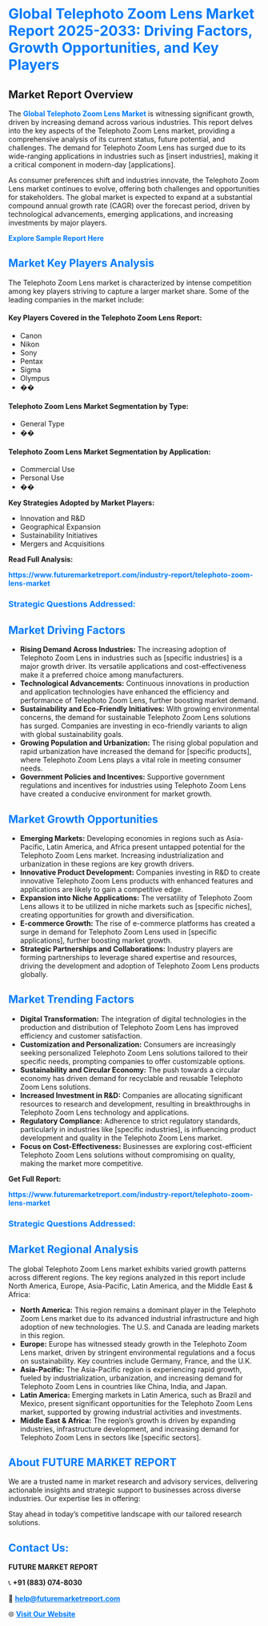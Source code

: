 <h1 style="color: #007BFF;">Global Telephoto Zoom Lens Market Report 2025-2033: Driving Factors, Growth Opportunities, and Key Players</h1>

<section id="overview">
<h2>Market Report Overview</h2>
<p>The <a href="https://www.futuremarketreport.com/industry-report/telephoto-zoom-lens-market" style="color: #007BFF; text-decoration: none;"><strong>Global Telephoto Zoom Lens Market</strong></a> is witnessing significant growth, driven by increasing demand across various industries. This report delves into the key aspects of the Telephoto Zoom Lens market, providing a comprehensive analysis of its current status, future potential, and challenges. The demand for Telephoto Zoom Lens has surged due to its wide-ranging applications in industries such as [insert industries], making it a critical component in modern-day [applications].</p>
<p>As consumer preferences shift and industries innovate, the Telephoto Zoom Lens market continues to evolve, offering both challenges and opportunities for stakeholders. The global market is expected to expand at a substantial compound annual growth rate (CAGR) over the forecast period, driven by technological advancements, emerging applications, and increasing investments by major players.</p>
</section>

<section id="overview">
<p><a href="https://www.futuremarketreport.com/request-sample/reportId=113559" style="color: #007BFF; text-decoration: none;"><strong>Explore Sample Report Here</strong></a></p>
</section>

<section id="key-players">
<h2 style="color: #007BFF;">Market Key Players Analysis</h2>
<p>The Telephoto Zoom Lens market is characterized by intense competition among key players striving to capture a larger market share. Some of the leading companies in the market include:</p>
<h4>Key Players Covered in the Telephoto Zoom Lens Report:</h4>
<ul><li>Canon</li><li>Nikon</li><li>Sony</li><li>Pentax</li><li>Sigma</li><li>Olympus</li><li>��</li></ul>
<h4>Telephoto Zoom Lens Market Segmentation by Type:</h4>
<ul><li>General Type</li><li>��</li></ul>

<h4>Telephoto Zoom Lens Market Segmentation by Application:</h4>
<ul><li>Commercial Use</li><li>Personal Use</li><li>��</li></ul>
<p><strong>Key Strategies Adopted by Market Players:</strong></p>
<ul>
<li>Innovation and R&D</li>
<li>Geographical Expansion</li>
<li>Sustainability Initiatives</li>
<li>Mergers and Acquisitions</li>
</ul>
</section>

<section>
<p><strong>Read Full Analysis: </strong></p><a href="https://www.futuremarketreport.com/industry-report/telephoto-zoom-lens-market" style="color: #007BFF; text-decoration: none;"><strong>https://www.futuremarketreport.com/industry-report/telephoto-zoom-lens-market</strong></a>
<h3 style="color: #007BFF;">Strategic Questions Addressed:</h3>
</section>

<section id="driving-factors">
<h2 style="color: #007BFF;">Market Driving Factors</h2>
<ul>
<li><strong>Rising Demand Across Industries:</strong> The increasing adoption of Telephoto Zoom Lens in industries such as [specific industries] is a major growth driver. Its versatile applications and cost-effectiveness make it a preferred choice among manufacturers.</li>
<li><strong>Technological Advancements:</strong> Continuous innovations in production and application technologies have enhanced the efficiency and performance of Telephoto Zoom Lens, further boosting market demand.</li>
<li><strong>Sustainability and Eco-Friendly Initiatives:</strong> With growing environmental concerns, the demand for sustainable Telephoto Zoom Lens solutions has surged. Companies are investing in eco-friendly variants to align with global sustainability goals.</li>
<li><strong>Growing Population and Urbanization:</strong> The rising global population and rapid urbanization have increased the demand for [specific products], where Telephoto Zoom Lens plays a vital role in meeting consumer needs.</li>
<li><strong>Government Policies and Incentives:</strong> Supportive government regulations and incentives for industries using Telephoto Zoom Lens have created a conducive environment for market growth.</li>
</ul>
</section>

<section id="growth-opportunities">
<h2 style="color: #007BFF;">Market Growth Opportunities</h2>
<ul>
<li><strong>Emerging Markets:</strong> Developing economies in regions such as Asia-Pacific, Latin America, and Africa present untapped potential for the Telephoto Zoom Lens market. Increasing industrialization and urbanization in these regions are key growth drivers.</li>
<li><strong>Innovative Product Development:</strong> Companies investing in R&D to create innovative Telephoto Zoom Lens products with enhanced features and applications are likely to gain a competitive edge.</li>
<li><strong>Expansion into Niche Applications:</strong> The versatility of Telephoto Zoom Lens allows it to be utilized in niche markets such as [specific niches], creating opportunities for growth and diversification.</li>
<li><strong>E-commerce Growth:</strong> The rise of e-commerce platforms has created a surge in demand for Telephoto Zoom Lens used in [specific applications], further boosting market growth.</li>
<li><strong>Strategic Partnerships and Collaborations:</strong> Industry players are forming partnerships to leverage shared expertise and resources, driving the development and adoption of Telephoto Zoom Lens products globally.</li>
</ul>
</section>

<section id="trending-factors">
<h2 style="color: #007BFF;">Market Trending Factors</h2>
<ul>
<li><strong>Digital Transformation:</strong> The integration of digital technologies in the production and distribution of Telephoto Zoom Lens has improved efficiency and customer satisfaction.</li>
<li><strong>Customization and Personalization:</strong> Consumers are increasingly seeking personalized Telephoto Zoom Lens solutions tailored to their specific needs, prompting companies to offer customizable options.</li>
<li><strong>Sustainability and Circular Economy:</strong> The push towards a circular economy has driven demand for recyclable and reusable Telephoto Zoom Lens solutions.</li>
<li><strong>Increased Investment in R&D:</strong> Companies are allocating significant resources to research and development, resulting in breakthroughs in Telephoto Zoom Lens technology and applications.</li>
<li><strong>Regulatory Compliance:</strong> Adherence to strict regulatory standards, particularly in industries like [specific industries], is influencing product development and quality in the Telephoto Zoom Lens market.</li>
<li><strong>Focus on Cost-Effectiveness:</strong> Businesses are exploring cost-efficient Telephoto Zoom Lens solutions without compromising on quality, making the market more competitive.</li>
</ul>
</section>

<section>
<p><strong>Get Full Report: </strong></p><a href="https://www.futuremarketreport.com/industry-report/telephoto-zoom-lens-market" style="color: #007BFF; text-decoration: none;"><strong>https://www.futuremarketreport.com/industry-report/telephoto-zoom-lens-market</strong></a>
<h3 style="color: #007BFF;">Strategic Questions Addressed:</h3>
</section>


<section id="regional-analysis">
<h2 style="color: #007BFF;">Market Regional Analysis</h2>
<p>The global Telephoto Zoom Lens market exhibits varied growth patterns across different regions. The key regions analyzed in this report include North America, Europe, Asia-Pacific, Latin America, and the Middle East & Africa:</p>
<ul>
<li><strong>North America:</strong> This region remains a dominant player in the Telephoto Zoom Lens market due to its advanced industrial infrastructure and high adoption of new technologies. The U.S. and Canada are leading markets in this region.</li>
<li><strong>Europe:</strong> Europe has witnessed steady growth in the Telephoto Zoom Lens market, driven by stringent environmental regulations and a focus on sustainability. Key countries include Germany, France, and the U.K.</li>
<li><strong>Asia-Pacific:</strong> The Asia-Pacific region is experiencing rapid growth, fueled by industrialization, urbanization, and increasing demand for Telephoto Zoom Lens in countries like China, India, and Japan.</li>
<li><strong>Latin America:</strong> Emerging markets in Latin America, such as Brazil and Mexico, present significant opportunities for the Telephoto Zoom Lens market, supported by growing industrial activities and investments.</li>
<li><strong>Middle East & Africa:</strong> The region’s growth is driven by expanding industries, infrastructure development, and increasing demand for Telephoto Zoom Lens in sectors like [specific sectors].</li>
</ul>
</section>

<footer>
<h2 style="color: #007BFF;">About FUTURE MARKET REPORT</h2>
<p>We are a trusted name in market research and advisory services, delivering actionable insights and strategic support to businesses across diverse industries. Our expertise lies in offering:</p>

<p>Stay ahead in today’s competitive landscape with our tailored research solutions.</p>

<h2 style="color: #007BFF;">Contact Us:</h2>
<p><strong>FUTURE MARKET REPORT</strong></p>
<p>📞 <strong>+91 (883) 074-8030</strong></p>
<p>📧 <strong><a href="mailto:help@futuremarketreport.com" style="color: #007BFF;">help@futuremarketreport.com</a></strong></p>
<p>🌐 <strong><a href="https://www.futuremarketreport.com/" style="color: #007BFF;">Visit Our Website</a></strong></p>
</footer>
